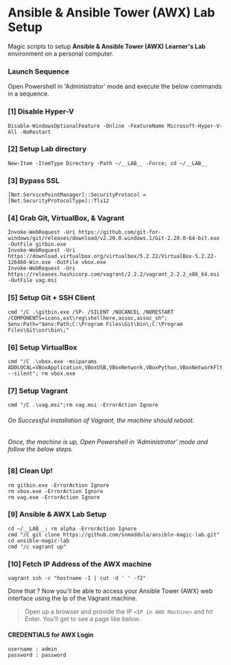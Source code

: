# Ansible & Ansible Tower (AWX) Lab Setup
Magic scripts to setup <b>Ansible & Ansible Tower (AWX) Learner's Lab</b> environment on a personal computer.

### Launch Sequence
Open Powershell in 'Administrator' mode and execute the below commands in a sequence.

### [1] Disable Hyper-V
    Disable-WindowsOptionalFeature -Online -FeatureName Microsoft-Hyper-V-All -NoRestart
    
### [2] Setup Lab directory 
    New-Item -ItemType Directory -Path ~/__LAB__ -Force; cd ~/__LAB__

### [3] Bypass SSL
    [Net.ServicePointManager]::SecurityProtocol = [Net.SecurityProtocolType]::Tls12
    
### [4] Grab Git, VirtualBox, & Vagrant
    Invoke-WebRequest -Uri https://github.com/git-for-windows/git/releases/download/v2.20.0.windows.1/Git-2.20.0-64-bit.exe -OutFile gitbin.exe
    Invoke-WebRequest -Uri https://download.virtualbox.org/virtualbox/5.2.22/VirtualBox-5.2.22-126460-Win.exe -OutFile vbox.exe
    Invoke-WebRequest -Uri https://releases.hashicorp.com/vagrant/2.2.2/vagrant_2.2.2_x86_64.msi -OutFile vag.msi
    
### [5] Setup Git + SSH Client
    cmd "/C .\gitbin.exe /SP- /SILENT /NOCANCEL /NORESTART /COMPONENTS=icons,ext\reg\shellhere,assoc,assoc_sh"; 
    $env:Path="$env:Path;C:\Program Files\Git\bin\;C:\Program Files\Git\usr\bin\;"

### [6] Setup VirtualBox
    cmd "/C .\vbox.exe -msiparams ADDLOCAL=VBoxApplication,VBoxUSB,VBoxNetwork,VBoxPython,VBoxNetworkFlt,VBoxNetworkAdp --silent"; rm vbox.exe
        
### [7] Setup Vagrant
    cmd "/C .\vag.msi";rm vag.msi -ErrorAction Ignore

###### On Successful installation of Vagrant, the machine should reboot.
###### Once, the machine is up, Open Powershell in 'Administrator' mode and follow the below steps. 

### [8] Clean Up!
    rm gitbin.exe -ErrorAction Ignore
    rm vbox.exe -ErrorAction Ignore
    rm vag.exe -ErrorAction Ignore
    
### [9] Ansible & AWX Lab Setup
    cd ~/__LAB__; rm alpha -ErrorAction Ignore
    cmd "/C git clone https://github.com/snmaddula/ansible-magic-lab.git"
    cd ansible-magic-lab
    cmd "/c vagrant up"

### [10] Fetch IP Address of the AWX machine
    vagrant ssh -c "hostname -I | cut -d ' ' -f2"
    
Done that ?
Now you'll be able to access your Ansible Tower (AWX) web interface using the Ip of the Vagrant machine.

> Open up a browser and provide the IP `<IP in AWX Machine>` and hit Enter. You'll get to see a page like below.
[]()

#### CREDENTIALS for AWX Login
    username : admin
    password : password
